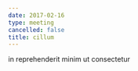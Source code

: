 ```yaml
---
date: 2017-02-16
type: meeting
cancelled: false
title: cillum
---
```

in reprehenderit minim ut consectetur